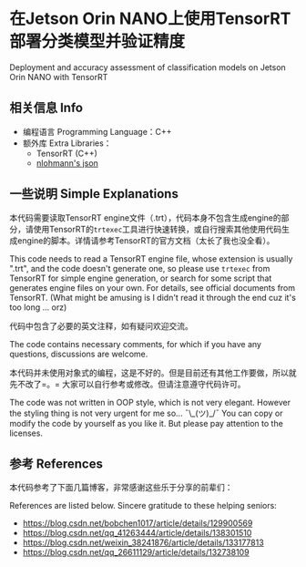 # 在Jetson Orin NANO上使用TensorRT部署分类模型并验证精度
Deployment and accuracy assessment of classification models on Jetson Orin NANO with TensorRT

## 相关信息 Info

- 编程语言 Programming Language：C++
- 额外库 Extra Libraries：
  - TensorRT (C++)
  - [nlohmann's json](https://github.com/nlohmann/json)

## 一些说明 Simple Explanations

本代码需要读取TensorRT engine文件（.trt），代码本身不包含生成engine的部分，请使用TensorRT的`trtexec`工具进行快速转换，或自行搜索其他使用代码生成engine的脚本。详情请参考TensorRT的官方文档（太长了我也没全看）。

This code needs to read a TensorRT engine file, whose extension is usually ".trt", and the code doesn't generate one, so please use `trtexec` from TensorRT for simple engine generation, or search for some script that generates engine files on your own. For details, see official documents from TensorRT. (What might be amusing is I didn't read it through the end cuz it's too long ... orz)

代码中包含了必要的英文注释，如有疑问欢迎交流。

The code contains necessary comments, for which if you have any questions, discussions are welcome.

本代码并未使用对象式的编程，这是不好的。但是目前还有其他工作要做，所以就先不改了=。= 大家可以自行参考或修改。但请注意遵守代码许可。

The code was not written in OOP style, which is not very elegant. However the styling thing is not very urgent for me so... ¯\\\_(ツ)\_/¯ You can copy or modify the code by yourself as you like it. But please pay attention to the licenses.



## 参考 References

本代码参考了下面几篇博客，非常感谢这些乐于分享的前辈们：

References are listed below. Sincere gratitude to these helping seniors:

- https://blog.csdn.net/bobchen1017/article/details/129900569
- https://blog.csdn.net/qq_41263444/article/details/138301510
- https://blog.csdn.net/weixin_38241876/article/details/133177813
- https://blog.csdn.net/qq_26611129/article/details/132738109
